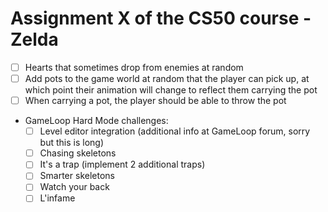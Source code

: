 # Assignment X of the CS50 course - Zelda
- [ ] Hearts that sometimes drop from enemies at random<br>
- [ ] Add pots to the game world at random that the player can pick up, at which point their animation will change to reflect them carrying the pot<br>
- [ ] When carrying a pot, the player should be able to throw the pot<br>

- GameLoop Hard Mode challenges:<br>
    - [ ] Level editor integration (additional info at GameLoop forum, sorry but this is long)<br>
    - [ ] Chasing skeletons<br>
    - [ ] It's a trap (implement 2 additional traps)<br>
    - [ ] Smarter skeletons<br>
    - [ ] Watch your back<br>
    - [ ] L'infame<br>
